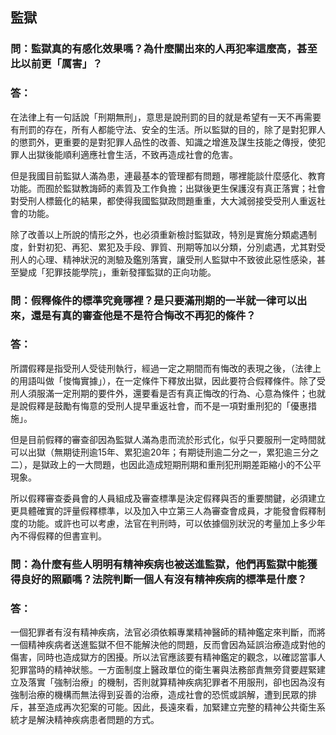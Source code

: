 ## 監獄


### 問：監獄真的有感化效果嗎？為什麼關出來的人再犯率這麼高，甚至比以前更「厲害」？

### 答：

在法律上有一句話說「刑期無刑」，意思是說刑罰的目的就是希望有一天不再需要有刑罰的存在，所有人都能守法、安全的生活。所以監獄的目的，除了是對犯罪人的懲罰外，更重要的是對犯罪人品性的改善、知識之增進及謀生技能之傳授，使犯罪人出獄後能順利適應社會生活，不致再造成社會的危害。

但是我國目前監獄人滿為患，連最基本的管理都有問題，哪裡能談什麼感化、教育功能。而囿於監獄教誨師的素質及工作負擔；出獄後更生保護沒有真正落實；社會對受刑人標籤化的結果，都使得我國監獄政問題重重，大大減弱接受受刑人重返社會的功能。

除了改善以上所說的情形之外，也必須重新檢討監獄政，特別是實施分類處遇制度，針對初犯、再犯、累犯及手段、罪質、刑期等加以分類，分別處遇，尤其對受刑人的心理、精神狀況的測驗及鑑別落實，讓受刑人監獄中不致彼此惡性感染，甚至變成「犯罪技能學院」，重新發揮監獄的正向功能。


### 問：假釋條件的標準究竟哪裡？是只要滿刑期的一半就一律可以出來，還是有真的審查他是不是符合悔改不再犯的條件？

### 答：

所謂假釋是指受刑人受徒刑執行，經過一定之期間而有悔改的表現之後，（法律上的用語叫做「悛悔實據」），在一定條件下釋放出獄，因此要符合假釋條件。除了受刑人須服滿一定刑期的要件外，還要看是否有真正悔改的行為、心意為條件；也就是說假釋是鼓勵有悔意的受刑人提早重返社會，而不是一項對重刑犯的「優惠措施」。

但是目前假釋的審查卻因為監獄人滿為患而流於形式化，似乎只要服刑一定時間就可以出獄（無期徒刑逾15年、累犯逾20年；有期徒刑逾二分之一，累犯逾三分之二），是獄政上的一大問題，也因此造成短期刑期和重刑犯刑期差距縮小的不公平現象。

所以假釋審查委員會的人員組成及審查標準是決定假釋與否的重要關鍵，必須建立更具體確實的評量假釋標準，以及加入中立第三人為審查會成員，才能發會假釋制度的功能。或許也可以考慮，法官在判刑時，可以依據個別狀況的考量加上多少年內不得假釋的但書宣判。


### 問：為什麼有些人明明有精神疾病也被送進監獄，他們再監獄中能獲得良好的照顧嗎？法院判斷一個人有沒有精神疾病的標準是什麼？

### 答：

一個犯罪者有沒有精神疾病，法官必須依賴專業精神醫師的精神鑑定來判斷，而將一個精神疾病者送進監獄不但不能解決他的問題，反而會因為延誤治療造成對他的傷害，同時也造成獄方的困擾。所以法官應該要有精神鑑定的觀念，以確認當事人犯罪當時的精神狀態。一方面制度上醫政單位的衛生署與法務部責無旁貸要趕緊建立及落實「強制治療」的機制，否則就算精神疾病犯罪者不用服刑，卻也因為沒有強制治療的機構而無法得到妥善的治療，造成社會的恐慌或誤解，遭到民眾的排斥，甚至造成再次犯案的可能。因此，長遠來看，加緊建立完整的精神公共衛生系統才是解決精神疾病患者問題的方式。
